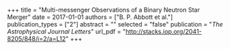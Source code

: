 +++
title = "Multi-messenger Observations of a Binary Neutron Star Merger"
date = 2017-01-01
authors = ["B. P. Abbott et al."]
publication_types = ["2"]
abstract = ""
selected = "false"
publication = "*The Astrophysical Journal Letters*"
url_pdf = "http://stacks.iop.org/2041-8205/848/i=2/a=L12"
+++

